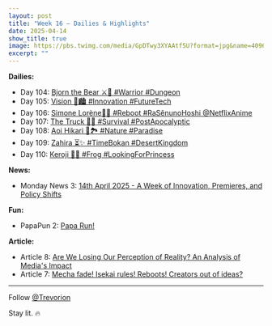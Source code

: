 ```yaml
---
layout: post
title: "Week 16 – Dailies & Highlights"
date: 2025-04-14
show_title: true
image: https://pbs.twimg.com/media/GpDTwy3XYAAtf5U?format=jpg&name=4096x4096
excerpt: ""
---
```



**Dailies:**
- Day 104: [Bjorn the Bear ⚔️💪 #Warrior #Dungeon](https://x.com/Trevorion/status/1911822928129253856)
- Day 105: [Vision 🌃🏙️ #Innovation #FutureTech](https://x.com/Trevorion/status/1912158839580897336)
- Day 106: [Simone Lorène🤺🌷 #Reboot #RaSênunoHoshi @NetflixAnime](https://x.com/Trevorion/status/1912426040254668818)
- Day 107: [The Truck 🚛🌆 #Survival #PostApocalyptic](https://x.com/Trevorion/status/1912913106814066949)
- Day 108: [Aoi Hikari 💙🏞️ #Nature #Paradise](https://x.com/Trevorion/status/1913270762380677209)
- Day 109: [Zahira ⏳✨ #TimeBokan #DesertKingdom](https://x.com/Trevorion/status/1913675481863590036)
- Day 110: [Keroji 🐸👸 #Frog #LookingForPrincess](https://x.com/Trevorion/status/1913900007725400249)

**News:**  
- Monday News 3: [14th April 2025 - A Week of Innovation, Premieres, and Policy Shifts](https://x.com/Trevorion/status/1911709402207326220)

**Fun:**  
- PapaPun 2: [Papa Run!](https://x.com/Trevorion/status/1916849209413701672/photo/2)

**Article:**  
- Article 8: [Are We Losing Our Perception of Reality? An Analysis of Media's Impact](https://x.com/Trevorion/status/1913178303965306993)
- Article 7: [Mecha fade!  Isekai rules!  Reboots!  Creators out of ideas?](https://x.com/Trevorion/status/1912371605272994199)

---
Follow [@Trevorion](https://x.com/Trevorion)

Stay lit. 🔥

